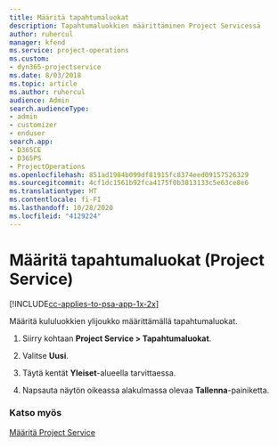 ```yaml
---
title: Määritä tapahtumaluokat
description: Tapahtumaluokkien määrittäminen Project Servicessä
author: ruhercul
manager: kfend
ms.service: project-operations
ms.custom:
- dyn365-projectservice
ms.date: 8/03/2018
ms.topic: article
ms.author: ruhercul
audience: Admin
search.audienceType:
- admin
- customizer
- enduser
search.app:
- D365CE
- D365PS
- ProjectOperations
ms.openlocfilehash: 851ad1984b099df81915fc8374eed09157526329
ms.sourcegitcommit: 4cf1dc1561b92fca4175f0b3813133c5e63ce8e6
ms.translationtype: HT
ms.contentlocale: fi-FI
ms.lasthandoff: 10/28/2020
ms.locfileid: "4129224"
---
```

# <a name="configure-transaction-categories-project-service"></a>Määritä tapahtumaluokat (Project Service)

[!INCLUDE[cc-applies-to-psa-app-1x-2x](../includes/cc-applies-to-psa-app-1x-2x.md)]

Määritä kululuokkien ylijoukko määrittämällä tapahtumaluokat.  
  
1.  Siirry kohtaan **Project Service > Tapahtumaluokat**.  
  
2.  Valitse **Uusi**.  
  
3.  Täytä kentät **Yleiset**-alueella tarvittaessa.  
  
4.  Napsauta näytön oikeassa alakulmassa olevaa **Tallenna**-painiketta.  
  
### <a name="see-also"></a>Katso myös  
 [Määritä Project Service](../psa/configure.md)
